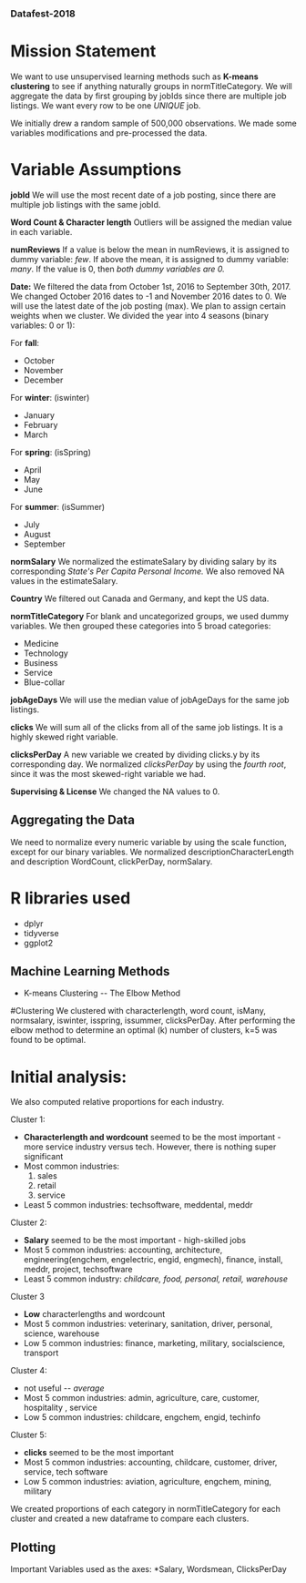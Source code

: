 ### Datafest-2018

# Mission Statement
We want to use unsupervised learning methods such as **K-means clustering** to see if anything naturally groups in normTitleCategory. We will aggregate the data by first grouping by jobIds since there are multiple job listings. We want every row to be one *UNIQUE* job.  


We initially drew a random sample of 500,000 observations. We made some variables modifications and pre-processed the data.

# Variable Assumptions
**jobId**
We will use the most recent date of a job posting, since there are multiple job listings with the same jobId.

**Word Count & Character length** 
Outliers will be assigned the median value in each variable.

**numReviews**
If a value is below the mean in numReviews, it is assigned to dummy variable: *few*. 
If above the mean, it is assigned to dummy variable: *many*. 
If the value is 0, then *both dummy variables are 0.*

**Date:**
We filtered the data from October 1st, 2016 to September 30th, 2017. We changed October 2016 dates to -1 and November 2016 dates to 0. We will use the latest date of the job posting (max). We plan to assign certain weights when we cluster. 
We divided the year into 4 seasons (binary variables: 0 or 1):

For **fall**:
* October
* November
* December 

For **winter**: (iswinter)
* January
* February
* March

For **spring**: (isSpring)
* April
* May
* June 

For **summer**: (isSummer)
* July
* August
* September

**normSalary**
We normalized the estimateSalary by dividing salary by its corresponding *State's Per Capita Personal Income.* We also removed NA values in the estimateSalary.

**Country**
We filtered out Canada and Germany, and kept the US data.

**normTitleCategory**
For blank and uncategorized groups, we used dummy variables. We then grouped these categories into 5 broad categories:
* Medicine
* Technology
* Business
* Service
* Blue-collar

**jobAgeDays**
We will use the median value of jobAgeDays for the same job listings.

**clicks**
We will sum all of the clicks from all of the same job listings. It is a highly skewed right variable.

**clicksPerDay**
A new variable we created by dividing clicks.y by its corresponding day. We normalized *clicksPerDay* by using the *fourth root*, since it was the most skewed-right variable we had.

**Supervising & License**
We changed the NA values to 0.

## Aggregating the Data
We need to normalize every numeric variable by using the scale function, except for our binary variables. We normalized descriptionCharacterLength and description WordCount, clickPerDay, normSalary.

# R libraries used
* dplyr
* tidyverse
* ggplot2

## Machine Learning Methods
* K-means Clustering -- The Elbow Method

#Clustering
We clustered with characterlength, word count, isMany, normsalary, iswinter, isspring, issummer, clicksPerDay. After performing the elbow method to determine an optimal (k) number of clusters, k=5 was found to be optimal.

# Initial analysis:
We also computed relative proportions for each industry.

Cluster 1:
* **Characterlength and wordcount** seemed to be the most important -  more service industry versus tech. However, there is nothing super significant
* Most common industries: 
  1. sales
  2. retail
  3. service
* Least 5 common industries: techsoftware, meddental, meddr

Cluster 2:
* **Salary** seemed to be the most important - high-skilled jobs 
* Most 5 common industries: accounting, architecture, engineering(engchem, engelectric, engid, engmech), finance, install, meddr, project, techsoftware
* Least 5 common industry: *childcare, food, personal, retail, warehouse*

Cluster 3
* **Low** characterlengths and wordcount
* Most 5 common industries: veterinary, sanitation, driver, personal, science, warehouse
* Low 5 common industries:  finance, marketing, military, socialscience, transport

Cluster 4:
* not useful -- *average*
* Most 5 common industries: admin, agriculture, care, customer, hospitality , service
* Low 5 common industries: childcare, engchem, engid, techinfo

Cluster 5:
* **clicks** seemed to be the most important
* Most 5 common industries: accounting, childcare, customer, driver, service, tech software
* Low 5 common industries: aviation, agriculture, engchem, mining, military

We created proportions of each category in normTitleCategory for each cluster and created a new dataframe to compare each clusters.

## Plotting
Important Variables used as the axes:
*Salary, Wordsmean, ClicksPerDay

